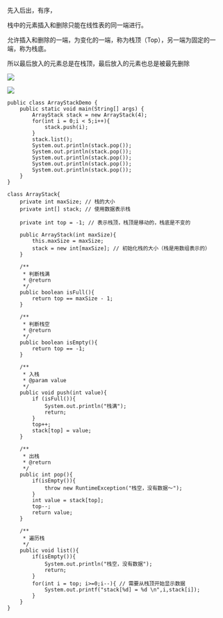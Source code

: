 先入后出，有序，

栈中的元素插入和删除只能在线性表的同一端进行。

允许插入和删除的一端，为变化的一端，称为栈顶（Top），另一端为固定的一端，称为栈底。

所以最后放入的元素总是在栈顶，最后放入的元素也总是被最先删除

![](https://upload-images.jianshu.io/upload_images/2765653-c0e68b2d52e6e94e.png?imageMogr2/auto-orient/strip%7CimageView2/2/w/1240)

![](https://upload-images.jianshu.io/upload_images/2765653-87d574a1a6a73803.png?imageMogr2/auto-orient/strip%7CimageView2/2/w/1240)

```
public class ArrayStackDemo {
    public static void main(String[] args) {
        ArrayStack stack = new ArrayStack(4);
        for(int i = 0;i < 5;i++){
            stack.push(i);
        }
        stack.list();
        System.out.println(stack.pop());
        System.out.println(stack.pop());
        System.out.println(stack.pop());
        System.out.println(stack.pop());
        System.out.println(stack.pop());
    }
}

class ArrayStack{
    private int maxSize; // 栈的大小
    private int[] stack; // 使用数据表示栈

    private int top = -1; // 表示栈顶，栈顶是移动的，栈底是不变的

    public ArrayStack(int maxSize){
        this.maxSize = maxSize;
        stack = new int[maxSize]; // 初始化栈的大小（栈是用数组表示的）
    }

    /**
     * 判断栈满
     * @return
     */
    public boolean isFull(){
        return top == maxSize - 1;
    }

    /**
     * 判断栈空
     * @return
     */
    public boolean isEmpty(){
        return top == -1;
    }

    /**
     * 入栈
     * @param value
     */
    public void push(int value){
        if (isFull()){
            System.out.println("栈满");
            return;
        }
        top++;
        stack[top] = value;
    }

    /**
     * 出栈
     * @return
     */
    public int pop(){
        if(isEmpty()){
            throw new RuntimeException("栈空，没有数据～");
        }
        int value = stack[top];
        top--;
        return value;
    }

    /**
     * 遍历栈
     */
    public void list(){
        if(isEmpty()){
            System.out.println("栈空，没有数据");
            return;
        }
        for(int i = top; i>=0;i--){ // 需要从栈顶开始显示数据
            System.out.printf("stack[%d] = %d \n",i,stack[i]);
        }
    }
}
```